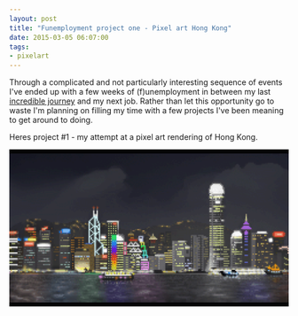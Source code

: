 ```yaml
---
layout: post
title: "Funemployment project one - Pixel art Hong Kong"
date: 2015-03-05 06:07:00
tags:
- pixelart
---
```

Through a complicated and not particularly interesting sequence of events I've ended up with a few weeks of (f)unemployment in between my last [incredible journey](http://ourincrediblejourney.tumblr.com) and my next job. Rather than let this opportunity go to waste I'm planning on filling my time with a few projects I've been meaning to get around to doing.

Heres project #1 - my attempt at a pixel art rendering of Hong Kong.

![Hong Kong in pixels](/assets/images/projects/pixel-hongkong.png)

